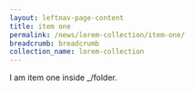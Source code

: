 ```yaml
---
layout: leftnav-page-content
title: item one
permalink: /news/lorem-collection/item-one/
breadcrumb: breadcrumb
collection_name: lorem-collection
---
```



I am item one inside _/folder. 
